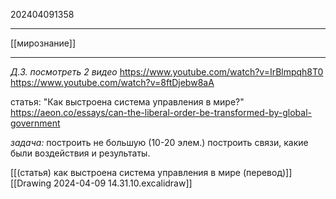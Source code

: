 202404091358
***
[[мирознание]]
***
*Д.З. посмотреть 2 видео*
https://www.youtube.com/watch?v=IrBlmpqh8T0
https://www.youtube.com/watch?v=8ftDjebw8aA

статья: "Как выстроена система управления в мире?"
https://aeon.co/essays/can-the-liberal-order-be-transformed-by-global-government

*задача:*
построить не большую (10-20 элем.)
построить связи, какие были воздействия и результаты.

[[(статья) как выстроена система управления в мире (перевод)]]
[[Drawing 2024-04-09 14.31.10.excalidraw]]